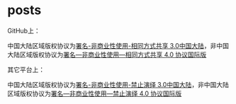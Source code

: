 # posts

GitHub上：

中国大陆区域版权协议为[署名-非商业性使用-相同方式共享 3.0中国大陆](https://creativecommons.org/licenses/by-nc-sa/3.0/cn/legalcode)，非中国大陆区域版权协议为[署名—非商业性使用—相同方式共享 4.0 协议国际版](https://creativecommons.org/licenses/by-nc-sa/4.0/legalcode.zh-Hans)

其它平台上：

中国大陆区域版权协议为[署名-非商业性使用-禁止演绎 3.0中国大陆](https://creativecommons.org/licenses/by-nc-nd/3.0/cn/legalcode)，非中国大陆区域版权协议为[署名—非商业性使用—禁止演绎 4.0 协议国际版](https://creativecommons.org/licenses/by-nc-nd/4.0/legalcode.zh-Hans)
